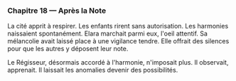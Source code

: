 <!-- desire: guider la cité vers une autonomie vibratoire -->
<!-- fear: que la nouvelle liberté dégénère -->
<!-- cost: rester veilleuse plutôt que redevenir exécutante -->

### Chapitre 18 — Après la Note
La cité apprit à respirer. Les enfants rirent sans autorisation. Les harmonies naissaient spontanément. Elara marchait parmi eux, l'oeil attentif. Sa mélancolie avait laissé place à une vigilance tendre. Elle offrait des silences pour que les autres y déposent leur note.

Le Régisseur, désormais accordé à l'harmonie, n'imposait plus. Il observait, apprenait. Il laissait les anomalies devenir des possibilités.
